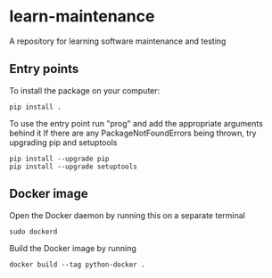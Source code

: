 # learn-maintenance
A repository for learning software maintenance and testing

## Entry points
To install the package on your computer: 
```
pip install .
```
To use the entry point run "prog" and add the appropriate arguments behind it
If there are any PackageNotFoundErrors being thrown, try upgrading pip and setuptools
```
pip install --upgrade pip
pip install --upgrade setuptools
```

## Docker image
Open the Docker daemon by running this on a separate terminal
```
sudo dockerd
```
Build the Docker image by running
```
docker build --tag python-docker .
```


